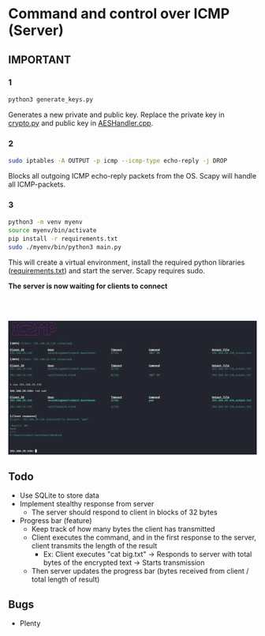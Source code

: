 # Command and control over ICMP (Server)

## IMPORTANT

### 1
```sh
python3 generate_keys.py
```
Generates a new private and public key. Replace the private key in [crypto.py](./crypto.py) and public key in [AESHandler.cpp](../Client/AESHandler.cpp).

### 2
```sh
sudo iptables -A OUTPUT -p icmp --icmp-type echo-reply -j DROP
```
Blocks all outgoing ICMP echo-reply packets from the OS. Scapy will handle all ICMP-packets.

### 3

```sh
python3 -m venv myenv
source myenv/bin/activate
pip install -r requirements.txt
sudo ./myenv/bin/python3 main.py
```
This will create a virtual environment, install the required python libraries ([requirements.txt](./requirements.txt)) and start the server. Scapy requires sudo. 

**The server is now waiting for clients to connect** 

<br>
<br>

![](./images/server.png)





## Todo
- Use SQLite to store data
- Implement stealthy response from server
  - The server should respond to client in blocks of 32 bytes
- Progress bar (feature)
  - Keep track of how many bytes the client has transmitted
  - Client executes the command, and in the first response to the server, client transmits the length of the result
    - Ex: Client executes "cat big.txt" -> Responds to server with total bytes of the encrypted text -> Starts transmission
  - Then server updates the progress bar (bytes received from client / total length of result)
  
## Bugs
- Plenty